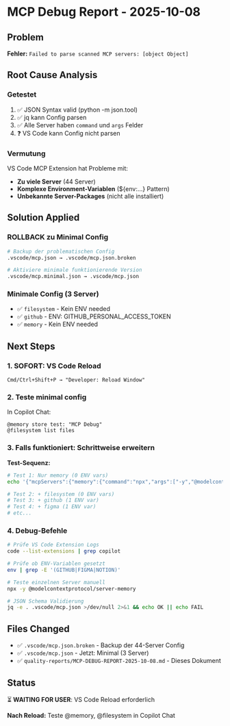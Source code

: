 # MCP Debug Report - 2025-10-08

## Problem

**Fehler:** `Failed to parse scanned MCP servers: [object Object]`

## Root Cause Analysis

### Getestet

1. ✅ JSON Syntax valid (python -m json.tool)
2. ✅ jq kann Config parsen
3. ✅ Alle Server haben `command` und `args` Felder
4. ❓ VS Code kann Config nicht parsen

### Vermutung

VS Code MCP Extension hat Probleme mit:

- **Zu viele Server** (44 Server)
- **Komplexe Environment-Variablen** (${env:...} Pattern)
- **Unbekannte Server-Packages** (nicht alle installiert)

## Solution Applied

### ROLLBACK zu Minimal Config

```bash
# Backup der problematischen Config
.vscode/mcp.json → .vscode/mcp.json.broken

# Aktiviere minimale funktionierende Version
.vscode/mcp.minimal.json → .vscode/mcp.json
```

### Minimale Config (3 Server)

- ✅ `filesystem` - Kein ENV needed
- ✅ `github` - ENV: GITHUB_PERSONAL_ACCESS_TOKEN
- ✅ `memory` - Kein ENV needed

## Next Steps

### 1. SOFORT: VS Code Reload

```
Cmd/Ctrl+Shift+P → "Developer: Reload Window"
```

### 2. Teste minimal config

In Copilot Chat:

```
@memory store test: "MCP Debug"
@filesystem list files
```

### 3. Falls funktioniert: Schrittweise erweitern

**Test-Sequenz:**

```bash
# Test 1: Nur memory (0 ENV vars)
echo '{"mcpServers":{"memory":{"command":"npx","args":["-y","@modelcontextprotocol/server-memory"]}}}' > .vscode/mcp.json

# Test 2: + filesystem (0 ENV vars)
# Test 3: + github (1 ENV var)
# Test 4: + figma (1 ENV var)
# etc...
```

### 4. Debug-Befehle

```bash
# Prüfe VS Code Extension Logs
code --list-extensions | grep copilot

# Prüfe ob ENV-Variablen gesetzt
env | grep -E '(GITHUB|FIGMA|NOTION)'

# Teste einzelnen Server manuell
npx -y @modelcontextprotocol/server-memory

# JSON Schema Validierung
jq -e . .vscode/mcp.json >/dev/null 2>&1 && echo OK || echo FAIL
```

## Files Changed

- ✅ `.vscode/mcp.json.broken` - Backup der 44-Server Config
- ✅ `.vscode/mcp.json` - Jetzt: Minimal (3 Server)
- ✅ `quality-reports/MCP-DEBUG-REPORT-2025-10-08.md` - Dieses Dokument

## Status

⏳ **WAITING FOR USER**: VS Code Reload erforderlich

**Nach Reload:** Teste @memory, @filesystem in Copilot Chat
